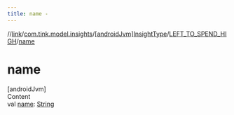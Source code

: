 ```yaml
---
title: name -
---
```

//[link](../../../index.md)/[com.tink.model.insights](../../index.md)/[[androidJvm]InsightType](../index.md)/[LEFT_TO_SPEND_HIGH](index.md)/[name](name.md)



# name  
[androidJvm]  
Content  
val [name](name.md): [String](https://kotlinlang.org/api/latest/jvm/stdlib/kotlin/-string/index.html)  



